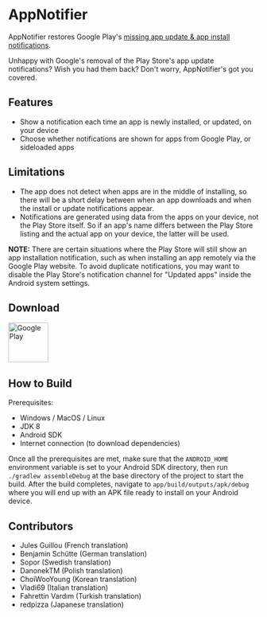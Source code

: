 # AppNotifier

AppNotifier restores Google Play's [missing app update & app install notifications](https://www.androidpolice.com/2020/01/14/play-store-notifications-no-longer-showing-up-for-updated-apps/).

Unhappy with Google's removal of the Play Store's app update notifications? Wish you had them back? Don't worry, AppNotifier's got you covered.

## Features
* Show a notification each time an app is newly installed, or updated, on your device
* Choose whether notifications are shown for apps from Google Play, or sideloaded apps

## Limitations
* The app does not detect when apps are in the middle of installing, so there will be a short delay between when an app downloads and when the install or update notifications appear.
* Notifications are generated using data from the apps on your device, not the Play Store itself. So if an app's name differs between the Play Store listing and the actual app on your device, the latter will be used.

**NOTE:** There are certain situations where the Play Store will still show an app installation notification, such as when installing an app remotely via the Google Play website.  To avoid duplicate notifications, you may want to disable the Play Store's notification channel for "Updated apps" inside the Android system settings.

## Download
[<img src="https://play.google.com/intl/en_us/badges/images/generic/en_badge_web_generic.png"
      alt="Google Play"
      height="80"
      align="middle">](https://play.google.com/store/apps/details?id=com.farmerbb.appnotifier)

## How to Build
Prerequisites:
* Windows / MacOS / Linux
* JDK 8
* Android SDK
* Internet connection (to download dependencies)

Once all the prerequisites are met, make sure that the `ANDROID_HOME` environment variable is set to your Android SDK directory, then run `./gradlew assembleDebug` at the base directory of the project to start the build. After the build completes, navigate to `app/build/outputs/apk/debug` where you will end up with an APK file ready to install on your Android device.

## Contributors

* Jules Guillou (French translation)
* Benjamin Schütte (German translation)
* Sopor (Swedish translation)
* DanonekTM (Polish translation)
* ChoiWooYoung (Korean translation)
* Vladi69 (Italian translation)
* Fahrettin Vardım (Turkish translation)
* redpizza (Japanese translation)
